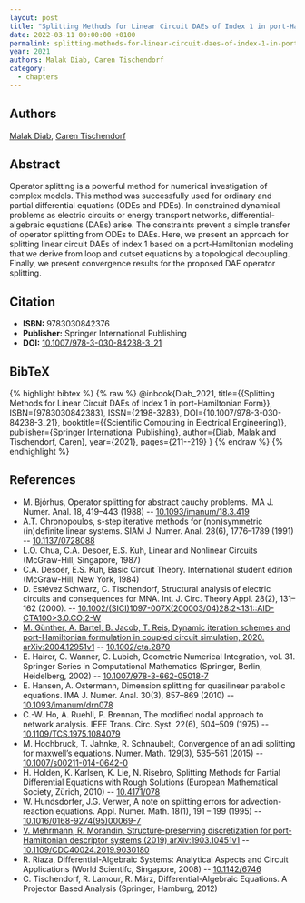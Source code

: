 ```yaml
---
layout: post
title: "Splitting Methods for Linear Circuit DAEs of Index 1 in port-Hamiltonian Form"
date: 2022-03-11 00:00:00 +0100
permalink: splitting-methods-for-linear-circuit-daes-of-index-1-in-port-hamiltonian-form
year: 2021
authors: Malak Diab, Caren Tischendorf
category:
  - chapters
---
```

 
## Authors
[Malak Diab](authors/malak_diab), [Caren Tischendorf](authors/caren_tischendorf)
 
## Abstract
Operator splitting is a powerful method for numerical investigation of complex models. This method was successfully used for ordinary and partial differential equations (ODEs and PDEs). In constrained dynamical problems as electric circuits or energy transport networks, differential-algebraic equations (DAEs) arise. The constraints prevent a simple transfer of operator splitting from ODEs to DAEs. Here, we present an approach for splitting linear circuit DAEs of index 1 based on a port-Hamiltonian modeling that we derive from loop and cutset equations by a topological decoupling. Finally, we present convergence results for the proposed DAE operator splitting.
 
## Citation
- **ISBN:** 9783030842376
- **Publisher:** Springer International Publishing
- **DOI:** [10.1007/978-3-030-84238-3_21](https://doi.org/10.1007/978-3-030-84238-3_21)
 
## BibTeX
{% highlight bibtex %}
{% raw %}
@inbook{Diab_2021,
  title={{Splitting Methods for Linear Circuit DAEs of Index 1 in port-Hamiltonian Form}},
  ISBN={9783030842383},
  ISSN={2198-3283},
  DOI={10.1007/978-3-030-84238-3_21},
  booktitle={{Scientific Computing in Electrical Engineering}},
  publisher={Springer International Publishing},
  author={Diab, Malak and Tischendorf, Caren},
  year={2021},
  pages={211--219}
}
{% endraw %}
{% endhighlight %}
 
## References
- M. Bjórhus, Operator splitting for abstract cauchy problems. IMA J. Numer. Anal. 18, 419–443 (1988) -- [10.1093/imanum/18.3.419](https://doi.org/10.1093/imanum/18.3.419)
- A.T. Chronopoulos, s-step iterative methods for (non)symmetric (in)definite linear systems. SIAM J. Numer. Anal. 28(6), 1776–1789 (1991) -- [10.1137/0728088](https://doi.org/10.1137/0728088)
- L.O. Chua, C.A. Desoer, E.S. Kuh, Linear and Nonlinear Circuits (McGraw-Hill, Singapore, 1987)
- C.A. Desoer, E.S. Kuh, Basic Circuit Theory. International student edition (McGraw-Hill, New York, 1984)
- D. Estévez Schwarz, C. Tischendorf, Structural analysis of electric circuits and consequences for MNA. Int. J. Circ. Theory Appl. 28(2), 131–162 (2000). -- [10.1002/(SICI)1097-007X(200003/04)28:2<131::AID-CTA100>3.0.CO;2-W](https://doi.org/10.1002/(SICI)1097-007X(200003/04)28:2<131::AID-CTA100>3.0.CO;2-W)
- [M. Günther, A. Bartel, B. Jacob, T. Reis, Dynamic iteration schemes and port-Hamiltonian formulation in coupled circuit simulation, 2020. arXiv:2004.12951v1](dynamic-iteration-schemes-and-port-hamiltonian-formulation-in-coupled-differential-algebraic-equation-circuit-simulation) -- [10.1002/cta.2870](https://doi.org/10.1002/cta.2870)
- E. Hairer, G. Wanner, C. Lubich, Geometric Numerical Integration, vol. 31. Springer Series in Computational Mathematics (Springer, Berlin, Heidelberg, 2002) -- [10.1007/978-3-662-05018-7](https://doi.org/10.1007/978-3-662-05018-7)
- E. Hansen, A. Ostermann, Dimension splitting for quasilinear parabolic equations. IMA J. Numer. Anal. 30(3), 857–869 (2010) -- [10.1093/imanum/drn078](https://doi.org/10.1093/imanum/drn078)
- C.-W. Ho, A. Ruehli, P. Brennan, The modified nodal approach to network analysis. IEEE Trans. Circ. Syst. 22(6), 504–509 (1975) -- [10.1109/TCS.1975.1084079](https://doi.org/10.1109/TCS.1975.1084079)
- M. Hochbruck, T. Jahnke, R. Schnaubelt, Convergence of an adi splitting for maxwell’s equations. Numer. Math. 129(3), 535–561 (2015) -- [10.1007/s00211-014-0642-0](https://doi.org/10.1007/s00211-014-0642-0)
- H. Holden, K. Karlsen, K. Lie, N. Risebro, Splitting Methods for Partial Differential Equations with Rough Solutions (European Mathematical Society, Zürich, 2010) -- [10.4171/078](https://doi.org/10.4171/078)
- W. Hundsdorfer, J.G. Verwer, A note on splitting errors for advection-reaction equations. Appl. Numer. Math. 18(1), 191 – 199 (1995) -- [10.1016/0168-9274(95)00069-7](https://doi.org/10.1016/0168-9274(95)00069-7)
- [V. Mehrmann, R. Morandin, Structure-preserving discretization for port-Hamiltonian descriptor systems (2019) arXiv:1903.10451v1](structure-preserving-discretization-for-port-hamiltonian-descriptor-systems) -- [10.1109/CDC40024.2019.9030180](https://doi.org/10.1109/CDC40024.2019.9030180)
- R. Riaza, Differential-Algebraic Systems: Analytical Aspects and Circuit Applications (World Scientifc, Singapore, 2008) -- [10.1142/6746](https://doi.org/10.1142/6746)
- C. Tischendorf, R. Lamour, R. März, Differential-Algebraic Equations. A Projector Based Analysis (Springer, Hamburg, 2012)

